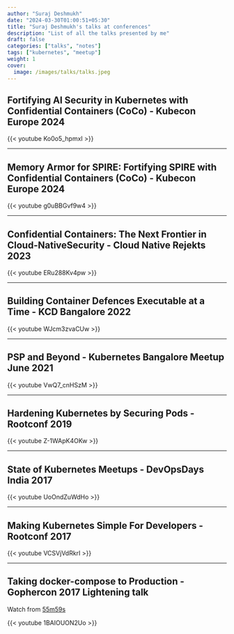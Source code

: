 ```yaml
---
author: "Suraj Deshmukh"
date: "2024-03-30T01:00:51+05:30"
title: "Suraj Deshmukh's talks at conferences"
description: "List of all the talks presented by me"
draft: false
categories: ["talks", "notes"]
tags: ["kubernetes", "meetup"]
weight: 1
cover:
  image: /images/talks/talks.jpeg
---
```


## Fortifying AI Security in Kubernetes with Confidential Containers (CoCo) - Kubecon Europe 2024

{{< youtube Ko0o5_hpmxI >}}

---

## Memory Armor for SPIRE: Fortifying SPIRE with Confidential Containers (CoCo) - Kubecon Europe 2024

{{< youtube g0uBBGvf9w4 >}}

---

## Confidential Containers: The Next Frontier in Cloud-NativeSecurity - Cloud Native Rejekts 2023

{{< youtube ERu288Kv4pw >}}

---

## Building Container Defences Executable at a Time - KCD Bangalore 2022

{{< youtube WJcm3zvaCUw >}}

---

## PSP and Beyond - Kubernetes Bangalore Meetup June 2021

{{< youtube VwQ7_cnHSzM >}}

---

## Hardening Kubernetes by Securing Pods - Rootconf 2019

{{< youtube Z-1WApK4OKw >}}

---

## State of Kubernetes Meetups - DevOpsDays India 2017

{{< youtube UoOndZuWdHo >}}

---

## Making Kubernetes Simple For Developers - Rootconf 2017

{{< youtube VCSVjVdRkrI >}}

---

## Taking docker-compose to Production - Gophercon 2017 Lightening talk

Watch from [55m59s](https://www.youtube.com/watch?v=1BAIOUON2Uo&t=3357s)

{{< youtube 1BAIOUON2Uo >}}
